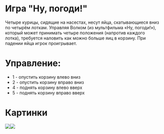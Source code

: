 # Игра "Ну, погоди!"
Четыре курицы, сидящие на насестах, несут яйца, скатывающиеся вниз по четырём лоткам. Управляя Волком (из мультфильма «Ну, погоди!»), который может принимать четыре положения (напротив каждого лотка), требуется наловить как можно больше яиц в корзину. При падении яйца игрок проигрывает.  
  
# Управление:  
- 1 - опустить корзину влево вниз
- 2 - опустить корзину вправо вниз
- 4 - поднять корзину влево вверх
- 5 - поднять корзину вправо вверх

# Картинки
<img src="img/game.PNG"><img src="img/gameover.PNG">

